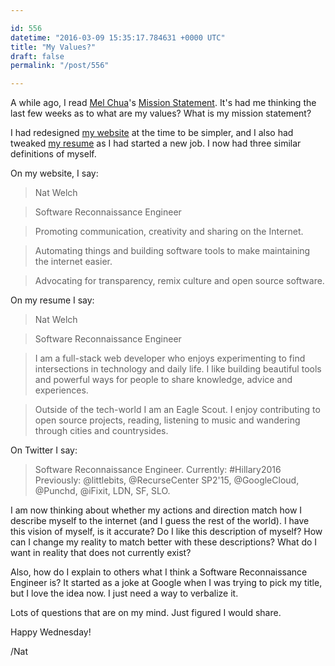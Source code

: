 ```yaml
---

id: 556
datetime: "2016-03-09 15:35:17.784631 +0000 UTC"
title: "My Values?"
draft: false
permalink: "/post/556"

---
```


A while ago, I read [Mel Chua](http://melchua.com/)'s [Mission Statement](http://blog.melchua.com/mission/). It's had me thinking the last few weeks as to what are my values? What is my mission statement?

I had redesigned [my website](https://natwelch.com/) at the time to be simpler, and I also had tweaked [my resume](https://resume.natwelch.com/) as I had started a new job. I now had three similar definitions of myself.

On my website, I say:

 > Nat Welch

 > Software Reconnaissance Engineer

 > Promoting communication, creativity and sharing on the Internet.

 > Automating things and building software tools to make maintaining the internet easier.

 > Advocating for transparency, remix culture and open source software.

On my resume I say:

 > Nat Welch

 > Software Reconnaissance Engineer

 > I am a full-stack web developer who enjoys experimenting to find intersections in technology and daily life. I like building beautiful tools and powerful ways for people to share knowledge, advice and experiences.

 > Outside of the tech-world I am an Eagle Scout. I enjoy contributing to open source projects, reading, listening to music and wandering through cities and countrysides.

On Twitter I say:

 > Software Reconnaissance Engineer. Currently: #Hillary2016 Previously: @littlebits, @RecurseCenter SP2'15, @GoogleCloud, @Punchd, @iFixit, LDN, SF, SLO.


I am now thinking about whether my actions and direction match how I describe myself to the internet (and I guess the rest of the world). I have this vision of myself, is it accurate? Do I like this description of myself? How can I change my reality to match better with these descriptions? What do I want in reality that does not currently exist?

Also, how do I explain to others what I think a Software Reconnaissance Engineer is? It started as a joke at Google when I was trying to pick my title, but I love the idea now. I just need a way to verbalize it.

Lots of questions that are on my mind. Just figured I would share.

Happy Wednesday!

/Nat
